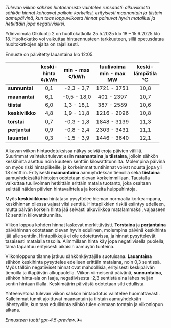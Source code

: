 *Tulevan viikon sähkön hintaennuste vaihtelee runsaasti: alkuviikosta sähkön hinnat kohoavat paikoin korkeiksi, erityisesti maanantain ja tiistain aamupäivinä, kun taas loppuviikosta hinnat painuvat hyvin mataliksi ja hetkittäin jopa negatiivisiksi.*

Ydinvoimala Olkiluoto 2 on huoltokatkolla 25.5.2025 klo 18 – 15.6.2025 klo 18. Huoltokatko voi vaikuttaa hintaennusteen tarkkuuteen, sillä opetusdataa huoltokatkojen ajalta on rajallisesti.

Ennuste on päivitetty lauantaina klo 12:05.

|           | keski-<br>hinta<br>¢/kWh | min - max<br>¢/kWh | tuulivoima<br>min - max<br>MW | keski-<br>lämpötila<br>°C |
|:----------|:------------------------:|:------------------:|:----------------------------:|:-------------------------:|
| **sunnuntai** |           0,1            |    -2,3 - 3,7      |         1721 - 3751          |           10,8            |
| **maanantai** |           6,1            |    -0,5 - 18,0     |          401 - 2397          |           10,7            |
| **tiistai**   |           6,0            |     1,3 - 18,1     |          387 - 2589          |           10,6            |
| **keskiviikko** |         4,8            |     1,9 - 11,8     |         1216 - 2096          |           10,8            |
| **torstai**   |           0,7            |    -0,3 - 1,8      |         1848 - 3139          |           11,3            |
| **perjantai** |           0,9            |    -0,8 - 2,4      |         2303 - 3431          |           11,1            |
| **lauantai**  |           0,3            |    -1,5 - 3,9      |         1446 - 3640          |           12,1            |

Alkavan viikon hintaodotuksissa näkyy selviä eroja päivien välillä. Suurimmat vaihtelut tulevat esiin **maanantaina** ja **tiistaina**, jolloin sähkön keskihinta asettuu noin kuuteen senttiin kilowattitunnilta. Molempina päivinä on myös riski hintapiikeille, ja korkeimmat tuntihinnat voivat nousta jopa yli 18 senttiin. Erityisesti **maanantaina** aamuyhdeksän tienoilla sekä **tiistaina** aamuyhdeksältä hintojen odotetaan olevan korkeimmillaan. Taustalla vaikuttaa tuulivoiman hetkittäin erittäin matala tuotanto, joka osaltaan selittää näiden päivien hintavaihtelua ja korkeita huippuhintoja.

Myös **keskiviikkona** hintataso pysyttelee hieman normaalia korkeampana, keskihinnan ollessa vajaat viisi senttiä. Hintapiikkien riskiä esiintyy edelleen, mutta päivän korkein hinta jää selvästi alkuviikkoa matalammaksi, vajaaseen 12 senttiin kilowattitunnilta.

Viikon loppua kohden hinnat laskevat merkittävästi. **Torstaina** ja **perjantaina** päivähinnan odotetaan olevan hyvin edullinen, molempina päivinä keskihinta jää alle senttiin. Hintapiikkejä ei ole odotettavissa, ja hinnat pysyttelevät tasaisesti matalalla tasolla. Alimmillaan hinta käy jopa negatiivisella puolella; tämä tapahtuu erityisesti aikaisin aamuyön tunteina.

Viikonloppuna tilanne jatkuu sähkönkäyttäjille suotuisana. **Lauantaina** sähkön keskihinta pysyttelee edelleen erittäin matalana, noin 0,3 sentissä. Myös tällöin negatiiviset hinnat ovat mahdollisia, erityisesti keskipäivän tienoilla ja iltapäivän alkupuolella. Viikon viimeisenä päivänä, **sunnuntaina**, sähkön hinta-ala on laaja, negatiivisesta -2,3 sentistä aina lähes neljän sentin hintaan illalla. Keskimäärin päivästä odotetaan silti edullista.

Yhteenvetona tulevan viikon sähkön hintaodotus vaihtelee huomattavasti. Kalleimmat tunnit ajoittuvat maanantain ja tiistain aamuyhdeksän lähettyville, kun taas edullisinta sähkö tulee olemaan torstain ja viikonlopun aikana.

*Ennusteen tuotti gpt-4.5-preview.* 🌬️
